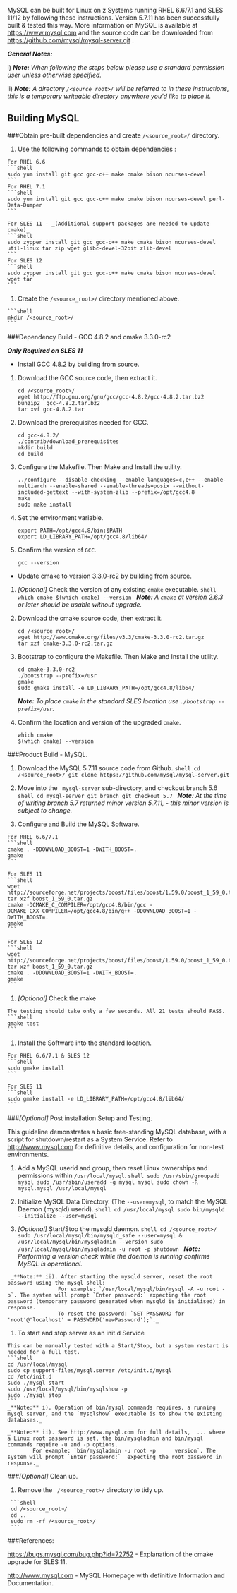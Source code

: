 MySQL can be built for Linux on z Systems running RHEL 6.6/7.1 and SLES 11/12 by following these instructions.  Version 5.7.11 has been successfully built & tested this way.
More information on MySQL is available at https://www.mysql.com and the source code can be downloaded from https://github.com/mysql/mysql-server.git
.

_**General Notes:**_

i) _**Note:** When following the steps below please use a standard permission user unless otherwise specified._

ii) _**Note:** A directory `/<source_root>/` will be referred to in these instructions, this is a temporary writeable directory anywhere you'd like to place it._

## Building MySQL

###Obtain pre-built dependencies and create `/<source_root>/` directory.

   1. Use the following commands to obtain dependencies :

    For RHEL 6.6
    ```shell
    sudo yum install git gcc gcc-c++ make cmake bison ncurses-devel
    ```
    For RHEL 7.1
    ```shell
    sudo yum install git gcc gcc-c++ make cmake bison ncurses-devel perl-Data-Dumper
    ```

	For SLES 11 - _(Additional support packages are needed to update cmake)_
    ```shell
    sudo zypper install git gcc gcc-c++ make cmake bison ncurses-devel util-linux tar zip wget glibc-devel-32bit zlib-devel
    ```
    For SLES 12
    ```shell
    sudo zypper install git gcc gcc-c++ make cmake bison ncurses-devel wget tar
    ```

   1. Create the `/<source_root>/` directory mentioned above.

    ```shell
    mkdir /<source_root>/
    ```

###Dependency Build -  GCC 4.8.2 and cmake 3.3.0-rc2

   _**Only Required on SLES 11**_  
   
   - Install GCC 4.8.2 by building from source.
   
   1. Download the GCC source code, then extract it.
      ```shell
      cd /<source_root>/
      wget http://ftp.gnu.org/gnu/gcc/gcc-4.8.2/gcc-4.8.2.tar.bz2
	  bunzip2  gcc-4.8.2.tar.bz2
	  tar xvf gcc-4.8.2.tar
      ```

   2. Download the prerequisites needed for GCC.
      ```shell
      cd gcc-4.8.2/
	  ./contrib/download_prerequisites
	  mkdir build
	  cd build
      ```
	  
   3. Configure the Makefile. Then Make and Install the utility.
      ```shell
      ../configure --disable-checking --enable-languages=c,c++ --enable-multiarch --enable-shared --enable-threads=posix --without-included-gettext --with-system-zlib --prefix=/opt/gcc4.8
	  make 
	  sudo make install 
      ```

   4. Set the environment variable.
      ```shell
      export PATH=/opt/gcc4.8/bin:$PATH
      export LD_LIBRARY_PATH=/opt/gcc4.8/lib64/
      ```
   
   5. Confirm the version of `GCC`.
      ```shell
      gcc --version
      ```
	  
	  
   - Update cmake to version 3.3.0-rc2 by building from source.

   1. _[Optional]_ Check the version of any existing `cmake` executable.
    ```shell
      which cmake
      $(which cmake) --version
    ```
      _**Note:** A `cmake` at version 2.6.3 or later should be usable without upgrade._


   1. Download the cmake source code, then extract it.
      ```shell
      cd /<source_root>/
      wget http://www.cmake.org/files/v3.3/cmake-3.3.0-rc2.tar.gz
      tar xzf cmake-3.3.0-rc2.tar.gz
      ```

   1. Bootstrap to configure the Makefile. Then Make and Install the utility.
      ```shell
      cd cmake-3.3.0-rc2
      ./bootstrap --prefix=/usr
      gmake
      sudo gmake install -e LD_LIBRARY_PATH=/opt/gcc4.8/lib64/
      ```
      _**Note:** To place `cmake` in the standard SLES location use `./bootstrap --prefix=/usr`._


   1. Confirm the location and version of the upgraded `cmake`.
      ```shell
      which cmake
      $(which cmake) --version
      ```

###Product Build - MySQL.

   1. Download the MySQL 5.7.11 source code from Github.
    ```shell
    cd /<source_root>/
    git clone https://github.com/mysql/mysql-server.git
    ```

   1. Move into the ` mysql-server` sub-directory, and checkout branch 5.6
    ```shell
    cd mysql-server
    git branch
    git checkout 5.7
    ```
    _**Note:** At the time of writing branch 5.7 returned minor version 5.7.11, - this minor version is subject to change._


   1. Configure and Build the MySQL Software.
   
    For RHEL 6.6/7.1
    ```shell
    cmake . -DDOWNLOAD_BOOST=1 -DWITH_BOOST=.
    gmake
    ```

	For SLES 11
	```shell
	wget http://sourceforge.net/projects/boost/files/boost/1.59.0/boost_1_59_0.tar.gz
	tar xzf boost_1_59_0.tar.gz
    cmake -DCMAKE_C_COMPILER=/opt/gcc4.8/bin/gcc -DCMAKE_CXX_COMPILER=/opt/gcc4.8/bin/g++ -DDOWNLOAD_BOOST=1 -DWITH_BOOST=.
    gmake
    ```
	  
	For SLES 12
	```shell
	wget http://sourceforge.net/projects/boost/files/boost/1.59.0/boost_1_59_0.tar.gz
	tar xzf boost_1_59_0.tar.gz
    cmake . -DDOWNLOAD_BOOST=1 -DWITH_BOOST=.
    gmake
    ```

   1. _[Optional]_ Check the make

    The testing should take only a few seconds. All 21 tests should PASS.
    ```shell
    gmake test
    ```

   1. Install the Software into the standard location.
    
	For RHEL 6.6/7.1 & SLES 12
    ```shell
    sudo gmake install
    ```
    
	For SLES 11
	```shell
    sudo gmake install -e LD_LIBRARY_PATH=/opt/gcc4.8/lib64/
    ```

###_[Optional]_ Post installation Setup and Testing.

   This guideline demonstrates a basic free-standing MySQL database, with a script for shutdown/restart as a System Service.
   Refer to http://www.mysql.com for definitive details, and configuration for non-test environments.

   1. Add a MySQL userid and group, then reset Linux ownerships and permissions within `/usr/local/mysql`.
    ```shell
    sudo /usr/sbin/groupadd mysql
    sudo /usr/sbin/useradd -g mysql mysql
    sudo chown -R mysql.mysql /usr/local/mysql
    ```

   1. Initialize MySQL Data Directory.  (The `--user=mysql`, to match the MySQL Daemon (mysqld) userid).
    ```shell
    cd /usr/local/mysql
    sudo bin/mysqld --initialize --user=mysql
    ```

   1. _[Optional]_ Start/Stop the mysqld daemon.
    ```shell
    cd /<source_root>/
    sudo /usr/local/mysql/bin/mysqld_safe --user=mysql &
    /usr/local/mysql/bin/mysqladmin --version
    sudo /usr/local/mysql/bin/mysqladmin -u root -p shutdown
    ```
     _**Note:** Performing a version check while the daemon is running confirms MySQL is operational._
	 
	 _**Note:** ii). After starting the mysqld server, reset the root password using the mysql shell:
					For example: `/usr/local/mysql/bin/mysql -A -u root -p`. The system will prompt `Enter password:` expecting the root password (temporary password generated when mysqld is initialised) in response.
					To reset the password: `SET PASSWORD for 'root'@'localhost' = PASSWORD('newPassword');`._

   1. To start and stop server as an init.d Service

    This can be manually tested with a Start/Stop, but a system restart is needed for a full test.
    ```shell
    cd /usr/local/mysql
    sudo cp support-files/mysql.server /etc/init.d/mysql
	cd /etc/init.d
    sudo ./mysql start
    sudo /usr/local/mysql/bin/mysqlshow -p
    sudo ./mysql stop
    ```
    _**Note:** i). Operation of bin/mysql commands requires, a running mysql server, and the `mysqlshow` executable is to show the existing databases._

    _**Note:** ii). See http://www.mysql.com for full details,  ... where a Linux root password is set, the bin/mysqladmin and bin/mysql commands require -u and -p options.
            For example: `bin/mysqladmin -u root -p      version`. The system will prompt `Enter password:`  expecting the root password in response._

###_[Optional]_ Clean up.

   1. Remove the ` /<source_root>/` directory to tidy up.

     ```shell
     cd /<source_root>/
     cd ..
     sudo rm -rf /<source_root>/
     ```

###References:

https://bugs.mysql.com/bug.php?id=72752 - Explanation of the cmake upgrade for SLES 11.

http://www.mysql.com - MySQL Homepage with definitive Information and Documentation.
